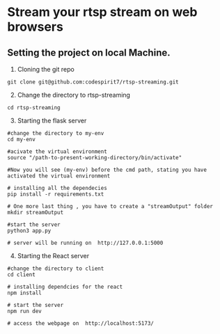 # Stream your rtsp stream on web browsers

## Setting the project on local Machine.
  1. Cloning the git repo
  ```
  git clone git@github.com:codespirit7/rtsp-streaming.git
  ```

  2. Change the directory to rtsp-streaming
   
  ```
  cd rtsp-streaming
  ```

  3. Starting the flask server

  ```
  #change the directory to my-env
  cd my-env

  #acivate the virtual environment
  source "/path-to-present-working-directory/bin/activate"

  #Now you will see (my-env) before the cmd path, stating you have activated the virtual environment

  # installing all the dependecies
  pip install -r requirements.txt

  # One more last thing , you have to create a "streamOutput" folder
  mkdir streamOutput

  #start the server
  python3 app.py

  # server will be running on  http://127.0.0.1:5000

  ```

4. Starting the React server

```
#change the directory to client
cd client

# installing dependcies for the react
npm install

# start the server
npm run dev

# access the webpage on  http://localhost:5173/

```


   

